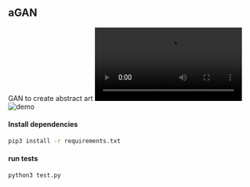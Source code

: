 ## aGAN
GAN to create abstract art
![demo](./test.avi)
![demo](./out.jpg)
#### Install dependencies

```bash
pip3 install -r requirements.txt
```

#### run tests

```bash
python3 test.py

```
